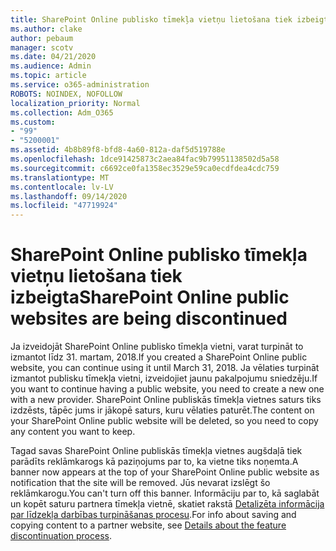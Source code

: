 ```yaml
---
title: SharePoint Online publisko tīmekļa vietņu lietošana tiek izbeigta
ms.author: clake
author: pebaum
manager: scotv
ms.date: 04/21/2020
ms.audience: Admin
ms.topic: article
ms.service: o365-administration
ROBOTS: NOINDEX, NOFOLLOW
localization_priority: Normal
ms.collection: Adm_O365
ms.custom:
- "99"
- "5200001"
ms.assetid: 4b8b89f8-bfd8-4a60-812a-daf5d519788e
ms.openlocfilehash: 1dce91425873c2aea84fac9b79951138502d5a58
ms.sourcegitcommit: c6692ce0fa1358ec3529e59ca0ecdfdea4cdc759
ms.translationtype: MT
ms.contentlocale: lv-LV
ms.lasthandoff: 09/14/2020
ms.locfileid: "47719924"
---
```

# <a name="sharepoint-online-public-websites-are-being-discontinued"></a><span data-ttu-id="0b9f8-102">SharePoint Online publisko tīmekļa vietņu lietošana tiek izbeigta</span><span class="sxs-lookup"><span data-stu-id="0b9f8-102">SharePoint Online public websites are being discontinued</span></span>

<span data-ttu-id="0b9f8-103">Ja izveidojāt SharePoint Online publisko tīmekļa vietni, varat turpināt to izmantot līdz 31. martam, 2018.</span><span class="sxs-lookup"><span data-stu-id="0b9f8-103">If you created a SharePoint Online public website, you can continue using it until March 31, 2018.</span></span> <span data-ttu-id="0b9f8-104">Ja vēlaties turpināt izmantot publisku tīmekļa vietni, izveidojiet jaunu pakalpojumu sniedzēju.</span><span class="sxs-lookup"><span data-stu-id="0b9f8-104">If you want to continue having a public website, you need to create a new one with a new provider.</span></span> <span data-ttu-id="0b9f8-105">SharePoint Online publiskās tīmekļa vietnes saturs tiks izdzēsts, tāpēc jums ir jākopē saturs, kuru vēlaties paturēt.</span><span class="sxs-lookup"><span data-stu-id="0b9f8-105">The content on your SharePoint Online public website will be deleted, so you need to copy any content you want to keep.</span></span>
  
<span data-ttu-id="0b9f8-106">Tagad savas SharePoint Online publiskās tīmekļa vietnes augšdaļā tiek parādīts reklāmkarogs kā paziņojums par to, ka vietne tiks noņemta.</span><span class="sxs-lookup"><span data-stu-id="0b9f8-106">A banner now appears at the top of your SharePoint Online public website as notification that the site will be removed.</span></span> <span data-ttu-id="0b9f8-107">Jūs nevarat izslēgt šo reklāmkarogu.</span><span class="sxs-lookup"><span data-stu-id="0b9f8-107">You can't turn off this banner.</span></span> <span data-ttu-id="0b9f8-108">Informāciju par to, kā saglabāt un kopēt saturu partnera tīmekļa vietnē, skatiet rakstā [Detalizēta informācija par līdzekļa darbības turpināšanas procesu](https://go.microsoft.com/fwlink/?linkid=866980).</span><span class="sxs-lookup"><span data-stu-id="0b9f8-108">For info about saving and copying content to a partner website, see [Details about the feature discontinuation process](https://go.microsoft.com/fwlink/?linkid=866980).</span></span>
  